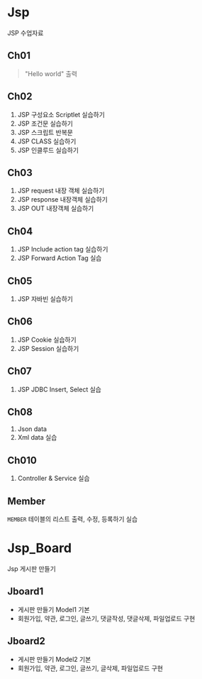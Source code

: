 # Jsp
JSP 수업자료

## Ch01
> "Hello world" 출력

## Ch02
1. JSP 구성요소 Scriptlet 실습하기
2.  JSP 조건문 실습하기
3.  JSP 스크립트 반복문
4.  JSP CLASS 실습하기
5.  JSP 인클루드 실습하기

## Ch03
1. JSP request 내장 객체 실습하기
2. JSP response 내장객체 실습하기
3. JSP OUT 내장객체 실습하기

## Ch04
1. JSP Include action tag 실습하기
2. JSP Forward Action Tag 실습

## Ch05
1. JSP 자바빈 실습하기

## Ch06
1. JSP Cookie 실습하기
2. JSP Session 실습하기

## Ch07
1. JSP JDBC Insert, Select 실습

## Ch08
1. Json data
2. Xml data 실습 

## Ch010
1. Controller & Service 실습

## Member
`MEMBER` 테이블의 리스트 출력, 수정, 등록하기 실습


# Jsp_Board
Jsp 게시판 만들기 

## Jboard1 
+ 게시판 만들기 Model1 기본 
+ 회원가입, 약관, 로그인, 글쓰기, 댓글작성, 댓글삭제, 파일업로드 구현

## Jboard2
+ 게시판 만들기 Model2 기본 
+ 회원가입, 약관, 로그인, 글쓰기, 글삭제, 파일업로드 구현

